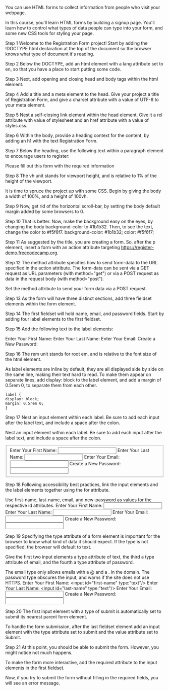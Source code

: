 You can use HTML forms to collect information from people who visit your webpage.

In this course, you'll learn HTML forms by building a signup page. You'll learn how to control what types of data people can type into your form, and some new CSS tools for styling your page.

Step 1
Welcome to the Registration Form project! Start by adding the !DOCTYPE html declaration at the top of the document so the browser knows what type of document it's reading.

Step 2
Below the DOCTYPE, add an html element with a lang attribute set to en, so that you have a place to start putting some code.

Step 3
Next, add opening and closing head and body tags within the html element.

Step 4
Add a title and a meta element to the head. Give your project a title of Registration Form, and give a charset attribute with a value of UTF-8 to your meta element.

Step 5
Nest a self-closing link element within the head element. Give it a rel attribute with value of stylesheet and an href attribute with a value of styles.css.

Step 6
Within the body, provide a heading context for the content, by adding an h1 with the text Registration Form.

Step 7
Below the heading, use the following text within a paragraph element to encourage users to register:

Please fill out this form with the required information

Step 8
The vh unit stands for viewport height, and is relative to 1% of the height of the viewport.

It is time to spruce the project up with some CSS. Begin by giving the body a width of 100%, and a height of 100vh.

Step 9
Now, get rid of the horizontal scroll-bar, by setting the body default margin added by some browsers to 0.

Step 10
That is better. Now, make the background easy on the eyes, by changing the body background-color to #1b1b32. Then, to see the text, change the color to #f5f6f7.
    background-color: #1b1b32;
    color: #f5f6f7;

Step 11
As suggested by the title, you are creating a form. So, after the p element, insert a form with an action attribute targeting https://register-demo.freecodecamp.org.
    <form action="https://register-demo.freecodecamp.org"></form>

Step 12
The method attribute specifies how to send form-data to the URL specified in the action attribute. The form-data can be sent via a GET request as URL parameters (with method="get") or via a POST request as data in the request body (with method="post").

Set the method attribute to send your form data via a POST request.
    <form action="https://register-demo.freecodecamp.org" method="post"></form>

Step 13
As the form will have three distinct sections, add three fieldset elements within the form element.

Step 14
The first fieldset will hold name, email, and password fields. Start by adding four label elements to the first fieldset.

Step 15
Add the following text to the label elements:

Enter Your First Name:
Enter Your Last Name:
Enter Your Email:
Create a New Password:

Step 16
The rem unit stands for root em, and is relative to the font size of the html element.

As label elements are inline by default, they are all displayed side by side on the same line, making their text hard to read. To make them appear on separate lines, add display: block to the label element, and add a margin of 0.5rem 0, to separate them from each other.

    label {
    display: block;
    margin: 0.5rem 0;
    }

Step 17
Nest an input element within each label. Be sure to add each input after the label text, and include a space after the colon.


Nest an input element within each label. Be sure to add each input after the label text, and include a space after the colon.
 <fieldset>
        <label>Enter Your First Name: <input></label>
        <label>Enter Your Last Name: <input></label>
        <label>Enter Your Email: <input></label>
        <label>Create a New Password: <input></label>
      </fieldset>

Step 18
Following accessibility best practices, link the input elements and the label elements together using the for attribute.

Use first-name, last-name, email, and new-password as values for the respective id attributes.
        <label for="first-name">Enter Your First Name: <input id="first-name" /></label>
        <label for="last-name">Enter Your Last Name: <input id="last-name" /></label>
        <label for="email">Enter Your Email: <input id="email" /></label>
        <label for="new-password">Create a New Password: <input id="new-password" /></label>

Step 19
Specifying the type attribute of a form element is important for the browser to know what kind of data it should expect. If the type is not specified, the browser will default to text.

Give the first two input elements a type attribute of text, the third a type attribute of email, and the fourth a type attribute of password.

The email type only allows emails with a @ and a . in the domain. The password type obscures the input, and warns if the site does not use HTTPS.
        <label for="first-name">Enter Your First Name: <input id="first-name" type:"text"/></label>
        <label for="last-name">Enter Your Last Name: <input id="last-name" type:"text"/></label>
        <label for="email">Enter Your Email: <input id="email" type="email" /></label>
        <label for="new-password">Create a New Password: <input id="new-password" type="password" /></label>

Step 20
The first input element with a type of submit is automatically set to submit its nearest parent form element.

To handle the form submission, after the last fieldset element add an input element with the type attribute set to submit and the value attribute set to Submit.

Step 21
At this point, you should be able to submit the form. However, you might notice not much happens.

To make the form more interactive, add the required attribute to the input elements in the first fieldset.

Now, if you try to submit the form without filling in the required fields, you will see an error message.